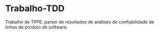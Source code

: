# Trabalho-TDD
Trabalho de TPPE: parser de resultados de análises de confiabilidade de linhas de produto de software.
